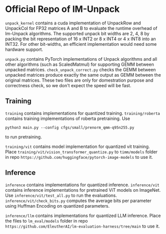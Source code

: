 # Official Repo of IM-Unpack

``unpack_kernel`` contains a cuda implementation of UnpackRow and UnpackCol for FP32 matrices A and B to evaluate the runtime overhead of Im-Unpack algorithms. 
The supported unpack bit widths are 2, 4, 8 by packing the bit representation of 16 x INT2 or 8 x INT4 or 4 x INT8 into an INT32. For other bit-widths, an efficient implementation would need some hardware support. 

``unpack.py`` contains PyTorch implementations of Unpack algorithms and all other algorithms (such as ScaledMatmul) for supporting GEMM between unpacked matrices. ``check_unpack_correct.py`` checks the GEMM between unpacked matrices produce exactly the same output as GEMM between the original matrices. These two files are only for domestration purpose and correctness check, so we don't expect the speed will be fast. 

## Training

``training`` contains implementations for quantized training. ``training/roberta`` contains training implementations of roberta pretraining. Use 
```
python3 main.py --config cfgs/small/prenorm_qmm-q95n255.py
```
to run pretraining. 

``training/vit`` contains model implementation for quantized vit training. Place ``training/vit/vision_transformer_quantize.py`` to ``timm/models`` folder in repo ``https://github.com/huggingface/pytorch-image-models`` to use it. 

## Inference

``inference`` contains implementations for quantized inference. ``inference/vit`` contains inference implementations for pretrained ViT models on ImageNet. Use ``inference/vit/test_all.py`` to run the evaluations. ``inference/vit/check_bits.py`` computes the average bits per parameter using Huffman Encoding on quantized parameters. 

``inference/llm`` contains implementations for quantized LLM inference. Place the files to ``lm_eval/models`` folder in repo ``https://github.com/EleutherAI/lm-evaluation-harness/tree/main`` to use it. 
